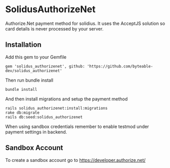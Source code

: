# SolidusAuthorizeNet

Authorize.Net payment method for solidius. It uses the AcceptJS solution so card details is never processed by your server.


## Installation

Add this gem to your Gemfile

```
gem 'solidus_authorizenet', github: 'https://github.com/byteable-dev/solidus_authorizenet'
```

Then run bundle install

```
bundle install
```

And then install migrations and setup the payment method

```
rails solidus_authorizenet:install:migrations
rake db:migrate
rails db:seed:solidus_authorizenet
```

When using sandbox credentials remember to enable testmod under payment settings in backend.

## Sandbox Account

To create a sandbox account go to https://developer.authorize.net/
